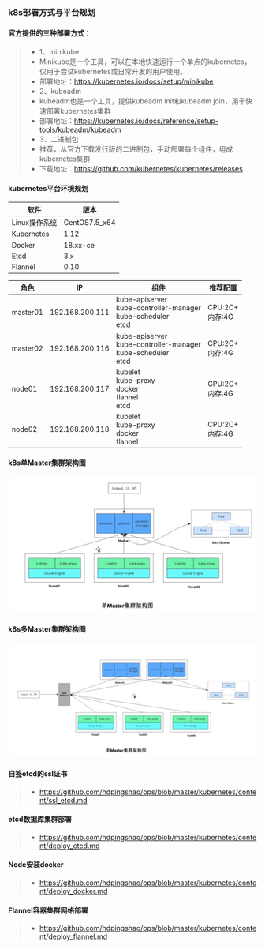 ### k8s部署方式与平台规划

#### 官方提供的三种部署方式：

> * 1、minikube
> * Minikube是一个工具，可以在本地快速运行一个单点的kubernetes，仅用于尝试kubernetes或日常开发的用户使用。
> * 部署地址：https://kubernetes.io/docs/setup/minikube
> * 2、kubeadm
> * kubeadm也是一个工具，提供kubeadm init和kubeadm join，用于快速部署kubernetes集群
> * 部署地址：https://kubernetes.io/docs/reference/setup-tools/kubeadm/kubeadm
> * 3、二进制包
> * 推荐，从官方下载发行版的二进制包，手动部署每个组件，组成kubernetes集群
> * 下载地址：https://github.com/kubernetes/kubernetes/releases

#### kubernetes平台环境规划

|软件|版本|
|------|------|
|Linux操作系统|CentOS7.5_x64|
|Kubernetes|1.12|
|Docker|18.xx-ce|
|Etcd|3.x|
|Flannel|0.10|

|角色|IP|组件|推荐配置|
|------|------|------|------|
|master01|192.168.200.111|kube-apiserver<br>kube-controller-manager<br>kube-scheduler<br>etcd|CPU:2C+<br>内存:4G|
|master02|192.168.200.116|kube-apiserver<br>kube-controller-manager<br>kube-scheduler<br>etcd|CPU:2C+<br>内存:4G|
|node01|192.168.200.117|kubelet<br>kube-proxy<br>docker<br>flannel<br>etcd|CPU:2C+<br>内存:4G|
|node02|192.168.200.118|kubelet<br>kube-proxy<br>docker<br>flannel|CPU:2C+<br>内存:4G|


#### k8s单Master集群架构图

![iamge](https://github.com/hdpingshao/ops/blob/master/kubernetes/images/2-1-1.jpg)

#### k8s多Master集群架构图

![image](https://github.com/hdpingshao/ops/blob/master/kubernetes/images/2-1-2.jpg)

#### 自签etcd的ssl证书

> * https://github.com/hdpingshao/ops/blob/master/kubernetes/content/ssl_etcd.md

#### etcd数据库集群部署

> * https://github.com/hdpingshao/ops/blob/master/kubernetes/content/deploy_etcd.md

#### Node安装docker

> * https://github.com/hdpingshao/ops/blob/master/kubernetes/content/deploy_docker.md

#### Flannel容器集群网络部署

> * https://github.com/hdpingshao/ops/blob/master/kubernetes/content/deploy_flannel.md